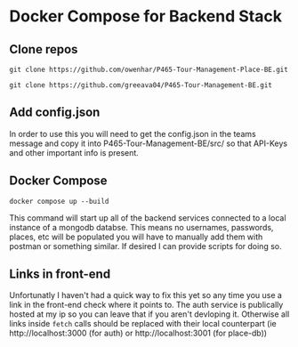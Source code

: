 # Docker Compose for Backend Stack

## Clone repos

```
git clone https://github.com/owenhar/P465-Tour-Management-Place-BE.git
```
```
git clone https://github.com/greeava04/P465-Tour-Management-BE.git
```

## Add config.json

In order to use this you will need to get the config.json in the teams message and copy it into P465-Tour-Management-BE/src/ so that API-Keys and other important info is present.

## Docker Compose

```
docker compose up --build
```

This command will start up all of the backend services connected to a local instance of a mongodb databse. This means no usernames, passwords, places, etc will be populated you will have to manually add them with postman or something similar. If desired I can provide scripts for doing so.

## Links in front-end

Unfortunatly I haven't had a quick way to fix this yet so any time you use a link in the front-end check where it points to. The auth service is publically hosted at my ip so you can leave that if you aren't devloping it. Otherwise all links inside `fetch` calls should be replaced with their local counterpart (ie http://localhost:3000 (for auth) or http://localhost:3001 (for place-db))